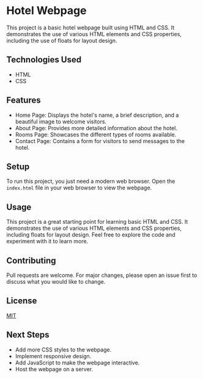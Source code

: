 # Hotel Webpage

This project is a basic hotel webpage built using HTML and CSS. It demonstrates the use of various HTML elements and CSS properties, including the use of floats for layout design.

## Technologies Used

- HTML
- CSS

## Features

- Home Page: Displays the hotel's name, a brief description, and a beautiful image to welcome visitors.
- About Page: Provides more detailed information about the hotel.
- Rooms Page: Showcases the different types of rooms available.
- Contact Page: Contains a form for visitors to send messages to the hotel.

## Setup

To run this project, you just need a modern web browser. Open the `index.html` file in your web browser to view the webpage.

## Usage

This project is a great starting point for learning basic HTML and CSS. It demonstrates the use of various HTML elements and CSS properties, including floats for layout design. Feel free to explore the code and experiment with it to learn more.

## Contributing

Pull requests are welcome. For major changes, please open an issue first to discuss what you would like to change.

## License

[MIT](https://choosealicense.com/licenses/mit/)

## Next Steps
- Add more CSS styles to the webpage.
- Implement responsive design.
- Add JavaScript to make the webpage interactive.
- Host the webpage on a server.
